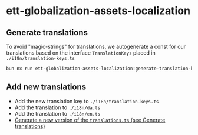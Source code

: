# ett-globalization-assets-localization

## Generate translations

To avoid "magic-strings" for translations, we autogenerate a const for our translations based on the interface `TranslationKeys` placed in `./i18n/translation-keys.ts`

```sh
bun nx run ett-globalization-assets-localization:generate-translation-keys
```

## Add new translations

- Add the new translation key to `./i18n/translation-keys.ts`
- Add the translation to `./i18n/da.ts`
- Add the translation to `./i18n/en.ts`
- [Generate a new version of the `translations.ts` (see Generate translations)](#generate-translations)
